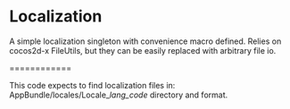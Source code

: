 Localization
============

A simple localization singleton with convenience macro defined.
Relies on cocos2d-x FileUtils, but they can be easily replaced with arbitrary file io.

============

This code expects to find localization files in:
AppBundle/locales/Locale_*lang_code* directory and format.
